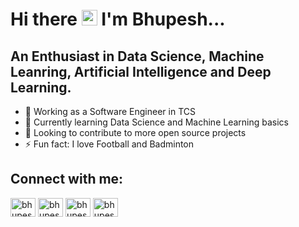 # Hi there <img src="https://media.giphy.com/media/hvRJCLFzcasrR4ia7z/giphy.gif" width="25px"> I'm Bhupesh...

## An Enthusiast in Data Science, Machine Leanring, Artificial Intelligence and Deep Learning.

- 🌱 Working as a Software Engineer in TCS
- 📕 Currently learning Data Science and Machine Learning basics
- 👯 Looking to contribute to more open source projects
- ⚡ Fun fact: I love Football and Badminton

## Connect with me:

<a href="https://twitter.com/bhupeshmahara_/" target="blank"><img align="center" src="https://cdn.jsdelivr.net/npm/simple-icons@v3/icons/twitter.svg" alt="bhupeshmahara" height="30" width="40" /></a>
<a href="https://www.linkedin.com/in/bhupeshmahara/" target="blank"><img align="center" src="https://cdn.jsdelivr.net/npm/simple-icons@v3/icons/linkedin.svg" alt="bhupeshmahara" height="30" width="40" /></a>
<a href="https://www.kaggle.com/frostyv/" target="blank"><img align="center" src="https://cdn.jsdelivr.net/npm/simple-icons@v3/icons/kaggle.svg" alt="bhupeshmahara" height="30" width="40" /></a>
<a href="https://www.facebook.com/maanhmahara/" target="blank"><img align="center" src="https://cdn.jsdelivr.net/npm/simple-icons@v3/icons/facebook.svg" alt="bhupeshmahara" height="30" width="40" /></a>
